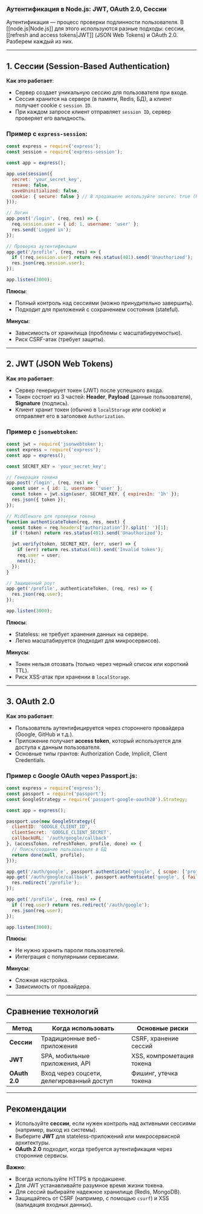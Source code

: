 
### Аутентификация в Node.js: JWT, OAuth 2.0, Сессии

Аутентификация — процесс проверки подлинности пользователя. В [[node.js|Node.js]] для этого используются разные подходы: сессии, [[refresh and access tokens|JWT]] (JSON Web Tokens) и OAuth 2.0. Разберем каждый из них.

---

## 1. **Сессии (Session-Based Authentication)**
**Как это работает**:  
- Сервер создает уникальную сессию для пользователя при входе.  
- Сессия хранится на сервере (в памяти, Redis, БД), а клиент получает cookie с `session ID`.  
- При каждом запросе клиент отправляет `session ID`, сервер проверяет его валидность.

### Пример с `express-session`:
```javascript
const express = require('express');
const session = require('express-session');

const app = express();

app.use(session({
  secret: 'your_secret_key',
  resave: false,
  saveUninitialized: false,
  cookie: { secure: false } // В продакшене используйте secure: true (HTTPS)
}));

// Логин
app.post('/login', (req, res) => {
  req.session.user = { id: 1, username: 'user' };
  res.send('Logged in');
});

// Проверка аутентификации
app.get('/profile', (req, res) => {
  if (!req.session.user) return res.status(401).send('Unauthorized');
  res.json(req.session.user);
});

app.listen(3000);
```

**Плюсы**:  
- Полный контроль над сессиями (можно принудительно завершить).  
- Подходит для приложений с сохранением состояния (stateful).  

**Минусы**:  
- Зависимость от хранилища (проблемы с масштабируемостью).  
- Риск CSRF-атак (требует защиты).  

---

## 2. **JWT (JSON Web Tokens)**
**Как это работает**:  
- Сервер генерирует токен (JWT) после успешного входа.  
- Токен состоит из 3 частей: **Header**, **Payload** (данные пользователя), **Signature** (подпись).  
- Клиент хранит токен (обычно в `localStorage` или cookie) и отправляет его в заголовке `Authorization`.

### Пример с `jsonwebtoken`:
```javascript
const jwt = require('jsonwebtoken');
const express = require('express');
const app = express();

const SECRET_KEY = 'your_secret_key';

// Генерация токена
app.post('/login', (req, res) => {
  const user = { id: 1, username: 'user' };
  const token = jwt.sign(user, SECRET_KEY, { expiresIn: '1h' });
  res.json({ token });
});

// Middleware для проверки токена
function authenticateToken(req, res, next) {
  const token = req.headers['authorization']?.split(' ')[1];
  if (!token) return res.status(401).send('Unauthorized');

  jwt.verify(token, SECRET_KEY, (err, user) => {
    if (err) return res.status(403).send('Invalid token');
    req.user = user;
    next();
  });
}

// Защищенный роут
app.get('/profile', authenticateToken, (req, res) => {
  res.json(req.user);
});

app.listen(3000);
```

**Плюсы**:  
- Stateless: не требует хранения данных на сервере.  
- Легко масштабируется (подходит для микросервисов).  

**Минусы**:  
- Токен нельзя отозвать (только через черный список или короткий TTL).  
- Риск XSS-атак при хранении в `localStorage`.  

---

## 3. **OAuth 2.0**
**Как это работает**:  
- Пользователь аутентифицируется через стороннего провайдера (Google, GitHub и т.д.).  
- Приложение получает **access token**, который используется для доступа к данным пользователя.  
- Основные типы грантов: Authorization Code, Implicit, Client Credentials.

### Пример с Google OAuth через Passport.js:
```javascript
const express = require('express');
const passport = require('passport');
const GoogleStrategy = require('passport-google-oauth20').Strategy;

const app = express();

passport.use(new GoogleStrategy({
  clientID: 'GOOGLE_CLIENT_ID',
  clientSecret: 'GOOGLE_CLIENT_SECRET',
  callbackURL: '/auth/google/callback'
}, (accessToken, refreshToken, profile, done) => {
  // Поиск/создание пользователя в БД
  return done(null, profile);
}));

app.get('/auth/google', passport.authenticate('google', { scope: ['profile'] }));
app.get('/auth/google/callback', passport.authenticate('google', { failureRedirect: '/' }), (req, res) => {
  res.redirect('/profile');
});

app.get('/profile', (req, res) => {
  if (!req.user) return res.redirect('/auth/google');
  res.json(req.user);
});

app.listen(3000);
```

**Плюсы**:  
- Не нужно хранить пароли пользователей.  
- Интеграция с популярными сервисами.  

**Минусы**:  
- Сложная настройка.  
- Зависимость от провайдера.  

---

## **Сравнение технологий**
| Метод          | Когда использовать                     | Основные риски               |
|----------------|----------------------------------------|-------------------------------|
| **Сессии**     | Традиционные веб-приложения           | CSRF, хранение сессий         |
| **JWT**        | SPA, мобильные приложения, API        | XSS, компрометация токена     |
| **OAuth 2.0**  | Вход через соцсети, делегированный доступ | Фишинг, утечка токена      |

---

## **Рекомендации**
- Используйте **сессии**, если нужен контроль над активными сессиями (например, выход из системы).  
- Выберите **JWT** для stateless-приложений или микросервисной архитектуры.  
- **OAuth 2.0** подходит, когда требуется аутентификация через сторонние сервисы.  

**Важно**:  
- Всегда используйте HTTPS в продакшене.  
- Для JWT устанавливайте разумное время жизни токена.  
- Для сессий выбирайте надежное хранилище (Redis, MongoDB).  
- Защищайтесь от CSRF (например, с помощью `csurf`) и XSS (валидация входных данных).  
